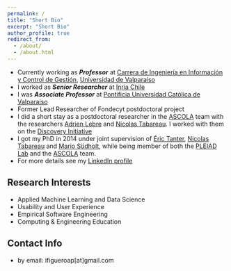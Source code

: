 ```yaml
---
permalink: /
title: "Short Bio"
excerpt: "Short Bio"
author_profile: true
redirect_from: 
  - /about/
  - /about.html
---
```


  * Currently working as ***Professor*** at [Carrera de Ingeniería en Información y Control de Gestión](http://iicg.uv.cl), [Universidad de Valparaíso](http://www.uv.cl)
  * I worked as ***Senior Researcher*** at [Inria Chile](http://www.inria.cl)
  * I was ***Associate Professor*** at [Pontificia Universidad Católica de Valparaiso](http://www.inf.ucv.cl)
  * Former Lead Researcher of Fondecyt postdoctoral project  
  * I did a short stay as a postdoctoral researcher in the [ASCOLA](http://www.emn.fr/z-info/ascola) team with the researchers [Adrien Lebre](http://www.emn.fr/z-info/ascola/doku.php?id=internet:members:alebre08:overview) and [Nicolas Tabareau](http://tabareau.fr). I worked with them on the [Discovery Initiative](http://beyondtheclouds.github.io/)
  * I got my PhD in 2014 under joint supervision of [Éric Tanter](http://pleiad.cl/people/etanter), [Nicolas Tabareau](http://tabareau.fr) and [Mario Südholt](http://www.emn.fr/sudholt), while being member of both the [PLEIAD Lab](http://pleiad.dcc.uchile.cl/) and the [ASCOLA](http://www.emn.fr/z-info/ascola) team.
  * For more details see my [LinkedIn profile](http://cl.linkedin.com/in/ifigueroap)

## Research Interests
  * Applied Machine Learning and Data Science  
  * Usability and User Experience
  * Empirical Software Engineering
  * Computing & Engineering Education

## Contact Info  
  * by email: ifigueroap[at]gmail.com
